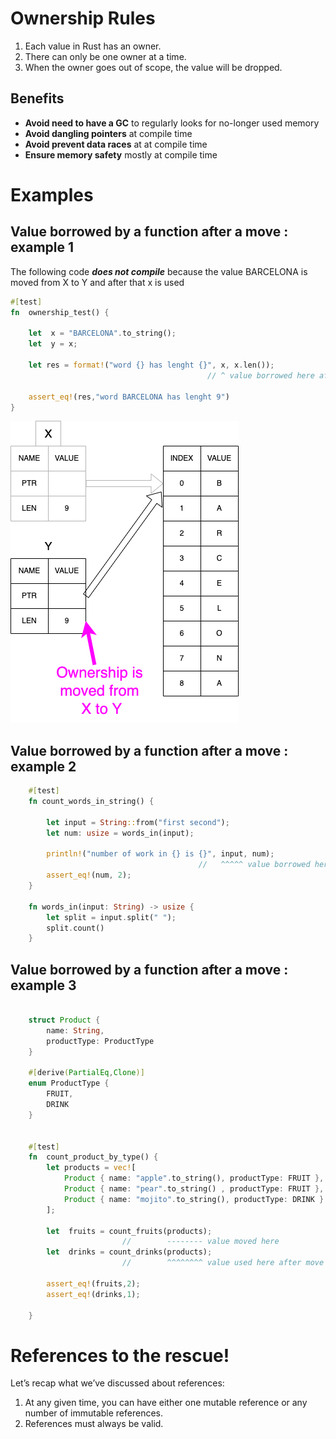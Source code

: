 # Ownership Rules
1. Each value in Rust has an owner.
2. There can only be one owner at a time.
3. When the owner goes out of scope, the value will be dropped.

## Benefits 
- **Avoid need to have a GC** to regularly looks for no-longer used memory 
- **Avoid dangling pointers** at compile time
- **Avoid prevent data races** at at compile time
- **Ensure memory safety** mostly at compile time

# Examples   

## Value borrowed by a function after a move : example 1  
The following code _**does not compile**_ because the value BARCELONA is moved from X to Y and after that x is used

```rust
#[test]
fn  ownership_test() {

    let  x = "BARCELONA".to_string();
    let  y = x;

    let res = format!("word {} has lenght {}", x, x.len());
                                            // ^ value borrowed here after move

    assert_eq!(res,"word BARCELONA has lenght 9")
}

```
![Rust_Borrowing](rust_borrowing.png)

## Value borrowed by a function after a move : example 2

```rust
    #[test]
    fn count_words_in_string() {  
      
        let input = String::from("first second");
        let num: usize = words_in(input);

        println!("number of work in {} is {}", input, num);
                                          //   ^^^^^ value borrowed here after move
        assert_eq!(num, 2);
    }

    fn words_in(input: String) -> usize {
        let split = input.split(" ");
        split.count()
    }
```

## Value borrowed by a function after a move : example 3

```rust

    struct Product {
        name: String,
        productType: ProductType
    }

    #[derive(PartialEq,Clone)]
    enum ProductType {
        FRUIT,
        DRINK
    }


    #[test]
    fn  count_product_by_type() {
        let products = vec![
            Product { name: "apple".to_string(), productType: FRUIT },
            Product { name: "pear".to_string() , productType: FRUIT },
            Product { name: "mojito".to_string(), productType: DRINK }
        ];

        let  fruits = count_fruits(products);
                         //        -------- value moved here
        let  drinks = count_drinks(products);
                         //        ^^^^^^^^ value used here after move

        assert_eq!(fruits,2);
        assert_eq!(drinks,1);

    }

```


# References to the rescue!
Let’s recap what we’ve discussed about references:

1. At any given time, you can have either one mutable reference or any number of immutable references.  
2. References must always be valid.  
